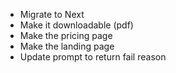 - Migrate to Next
- Make it downloadable (pdf)
- Make the pricing page
- Make the landing page
- Update prompt to return fail reason